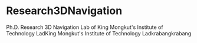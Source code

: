 # Research3DNavigation
 Ph.D. Research 3D Navigation Lab of King Mongkut's Institute of Technology LadKing Mongkut's Institute of Technology Ladkrabangkrabang
